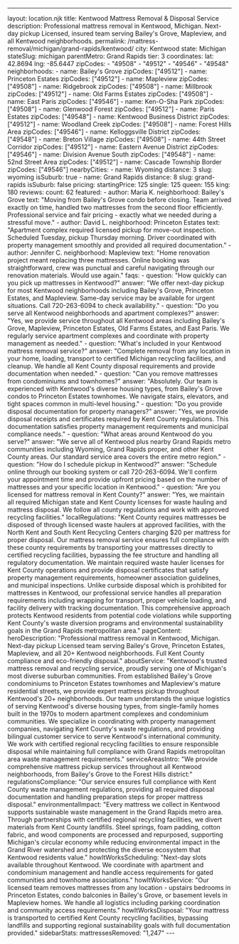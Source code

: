 ---
layout: location.njk
title: Kentwood Mattress Removal & Disposal Service
description: Professional mattress removal in Kentwood, Michigan. Next-day pickup Licensed, insured team serving Bailey's Grove, Mapleview, and all Kentwood neighborhoods.
permalink: /mattress-removal/michigan/grand-rapids/kentwood/
city: Kentwood state: Michigan stateSlug: michigan parentMetro: Grand Rapids tier: 3 coordinates: lat: 42.8694 lng: -85.6447 zipCodes: - "49508" - "49512" - "49546" - "49548" neighborhoods: - name: Bailey's Grove zipCodes: ["49512"] - name: Princeton Estates zipCodes: ["49512"] - name: Mapleview zipCodes: ["49508"] - name: Ridgebrook zipCodes: ["49508"] - name: Millbrook zipCodes: ["49512"] - name: Old Farms Estates zipCodes: ["49508"] - name: East Paris zipCodes: ["49546"] - name: Ken-O-Sha Park zipCodes: ["49508"] - name: Glenwood Forest zipCodes: ["49512"] - name: Paris Estates zipCodes: ["49548"] - name: Kentwood Business District zipCodes: ["49512"] - name: Woodland Creek zipCodes: ["49508"] - name: Forest Hills Area zipCodes: ["49546"] - name: Kelloggsville District zipCodes: ["49548"] - name: Breton Village zipCodes: ["49508"] - name: 44th Street Corridor zipCodes: ["49512"] - name: Eastern Avenue District zipCodes: ["49546"] - name: Division Avenue South zipCodes: ["49548"] - name: 52nd Street Area zipCodes: ["49512"] - name: Cascade Township Border zipCodes: ["49546"] nearbyCities: - name: Wyoming distance: 3 slug: wyoming isSuburb: true - name: Grand Rapids distance: 8 slug: grand-rapids isSuburb: false pricing: startingPrice: 125 single: 125 queen: 155 king: 180 reviews: count: 62 featured: - author: Maria K. neighborhood: Bailey's Grove text: "Moving from Bailey's Grove condo before closing. Team arrived exactly on time, handled two mattresses from the second floor efficiently. Professional service and fair pricing - exactly what we needed during a stressful move." - author: David L. neighborhood: Princeton Estates text: "Apartment complex required licensed pickup for move-out inspection. Scheduled Tuesday, pickup Thursday morning. Driver coordinated with property management smoothly and provided all required documentation." - author: Jennifer C. neighborhood: Mapleview text: "Home renovation project meant replacing three mattresses. Online booking was straightforward, crew was punctual and careful navigating through our renovation materials. Would use again." faqs: - question: "How quickly can you pick up mattresses in Kentwood?" answer: "We offer next-day pickup for most Kentwood neighborhoods including Bailey's Grove, Princeton Estates, and Mapleview. Same-day service may be available for urgent situations. Call 720-263-6094 to check availability." - question: "Do you serve all Kentwood neighborhoods and apartment complexes?" answer: "Yes, we provide service throughout all Kentwood areas including Bailey's Grove, Mapleview, Princeton Estates, Old Farms Estates, and East Paris. We regularly service apartment complexes and coordinate with property management as needed." - question: "What's included in your Kentwood mattress removal service?" answer: "Complete removal from any location in your home, loading, transport to certified Michigan recycling facilities, and cleanup. We handle all Kent County disposal requirements and provide documentation when needed." - question: "Can you remove mattresses from condominiums and townhomes?" answer: "Absolutely. Our team is experienced with Kentwood's diverse housing types, from Bailey's Grove condos to Princeton Estates townhomes. We navigate stairs, elevators, and tight spaces common in multi-level housing." - question: "Do you provide disposal documentation for property managers?" answer: "Yes, we provide disposal receipts and certificates required by Kent County regulations. This documentation satisfies property management requirements and municipal compliance needs." - question: "What areas around Kentwood do you serve?" answer: "We serve all of Kentwood plus nearby Grand Rapids metro communities including Wyoming, Grand Rapids proper, and other Kent County areas. Our standard service area covers the entire metro region." - question: "How do I schedule pickup in Kentwood?" answer: "Schedule online through our booking system or call 720-263-6094. We'll confirm your appointment time and provide upfront pricing based on the number of mattresses and your specific location in Kentwood." - question: "Are you licensed for mattress removal in Kent County?" answer: "Yes, we maintain all required Michigan state and Kent County licenses for waste hauling and mattress disposal. We follow all county regulations and work with approved recycling facilities." localRegulations: "Kent County requires mattresses be disposed of through licensed waste haulers at approved facilities, with the North Kent and South Kent Recycling Centers charging $20 per mattress for proper disposal. Our mattress removal service ensures full compliance with these county requirements by transporting your mattresses directly to certified recycling facilities, bypassing the fee structure and handling all regulatory documentation. We maintain required waste hauler licenses for Kent County operations and provide disposal certificates that satisfy property management requirements, homeowner association guidelines, and municipal inspections. Unlike curbside disposal which is prohibited for mattresses in Kentwood, our professional service handles all preparation requirements including wrapping for transport, proper vehicle loading, and facility delivery with tracking documentation. This comprehensive approach protects Kentwood residents from potential code violations while supporting Kent County's waste diversion programs and environmental sustainability goals in the Grand Rapids metropolitan area." pageContent: heroDescription: "Professional mattress removal in Kentwood, Michigan. Next-day pickup Licensed team serving Bailey's Grove, Princeton Estates, Mapleview, and all 20+ Kentwood neighborhoods. Full Kent County compliance and eco-friendly disposal." aboutService: "Kentwood's trusted mattress removal and recycling service, proudly serving one of Michigan's most diverse suburban communities. From established Bailey's Grove condominiums to Princeton Estates townhomes and Mapleview's mature residential streets, we provide expert mattress pickup throughout Kentwood's 20+ neighborhoods. Our team understands the unique logistics of serving Kentwood's diverse housing types, from single-family homes built in the 1970s to modern apartment complexes and condominium communities. We specialize in coordinating with property management companies, navigating Kent County's waste regulations, and providing bilingual customer service to serve Kentwood's international community. We work with certified regional recycling facilities to ensure responsible disposal while maintaining full compliance with Grand Rapids metropolitan area waste management requirements." serviceAreasIntro: "We provide comprehensive mattress pickup services throughout all Kentwood neighborhoods, from Bailey's Grove to the Forest Hills district:" regulationsCompliance: "Our service ensures full compliance with Kent County waste management regulations, providing all required disposal documentation and handling preparation steps for proper mattress disposal." environmentalImpact: "Every mattress we collect in Kentwood supports sustainable waste management in the Grand Rapids metro area. Through partnerships with certified regional recycling facilities, we divert materials from Kent County landfills. Steel springs, foam padding, cotton fabric, and wood components are processed and repurposed, supporting Michigan's circular economy while reducing environmental impact in the Grand River watershed and protecting the diverse ecosystem that Kentwood residents value." howItWorksScheduling: "Next-day slots available throughout Kentwood. We coordinate with apartment and condominium management and handle access requirements for gated communities and townhome associations." howItWorksService: "Our licensed team removes mattresses from any location - upstairs bedrooms in Princeton Estates, condo balconies in Bailey's Grove, or basement levels in Mapleview homes. We handle all logistics including parking coordination and community access requirements." howItWorksDisposal: "Your mattress is transported to certified Kent County recycling facilities, bypassing landfills and supporting regional sustainability goals with full documentation provided." sidebarStats: mattressesRemoved: "1,247" ---